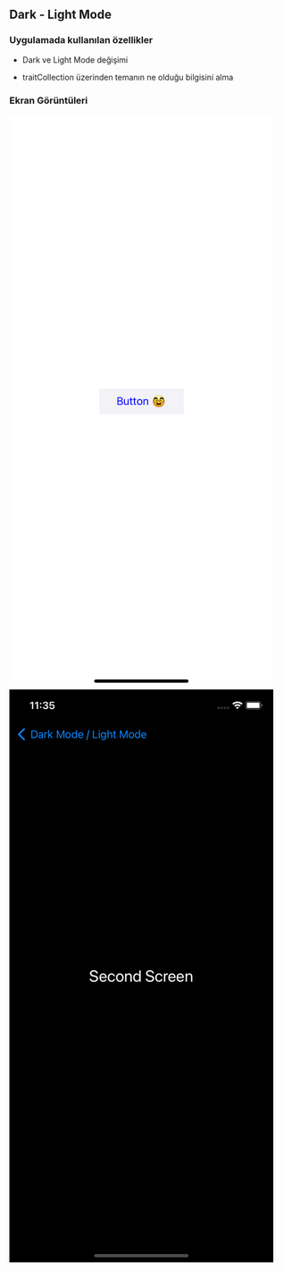 ## Dark - Light Mode

### Uygulamada kullanılan özellikler

- Dark ve Light Mode değişimi

- traitCollection üzerinden temanın ne olduğu bilgisini alma



### Ekran Görüntüleri

![App Screen](https://github.com/deliaslan/SwiftTutorials/blob/main/DarkModeApp/screenshots/1.png?raw=true)
![App Screen](https://github.com/deliaslan/SwiftTutorials/blob/main/DarkModeApp/screenshots/2.png?raw=true)